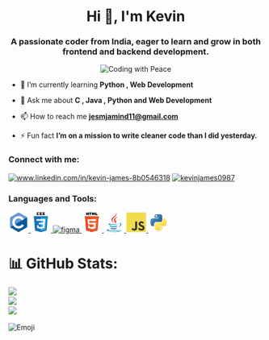 <h1 align="center">Hi 👋, I'm Kevin</h1>
<h3 align="center">A passionate coder from India, eager to learn and grow in both frontend and backend development.</h3>

<p align="center">
  <img src="https://user-images.githubusercontent.com/74038190/212750999-42ff8a64-dad8-4772-9648-849968543991.gif" alt="Coding with Peace" width="400">
</p>

- 🌱 I’m currently learning **Python , Web Development**

- 💬 Ask me about **C , Java , Python and Web Development**

- 📫 How to reach me **jesmjamind11@gmail.com**

- ⚡ Fun fact **I’m on a mission to write cleaner code than I did yesterday.**

<h3 align="left">Connect with me:</h3>
<p align="left">
<a href="https://linkedin.com/in/www.linkedin.com/in/kevin-james-8b0546318" target="blank"><img align="center" src="https://raw.githubusercontent.com/rahuldkjain/github-profile-readme-generator/master/src/images/icons/Social/linked-in-alt.svg" alt="www.linkedin.com/in/kevin-james-8b0546318" height="30" width="40" /></a>
<a href="https://instagram.com/kevinjames0987" target="blank"><img align="center" src="https://raw.githubusercontent.com/rahuldkjain/github-profile-readme-generator/master/src/images/icons/Social/instagram.svg" alt="kevinjames0987" height="30" width="40" /></a>
</p>

<h3 align="left">Languages and Tools:</h3>
<p align="left"> <a href="https://www.cprogramming.com/" target="_blank" rel="noreferrer"> <img src="https://raw.githubusercontent.com/devicons/devicon/master/icons/c/c-original.svg" alt="c" width="40" height="40"/> </a> <a href="https://www.w3schools.com/css/" target="_blank" rel="noreferrer"> <img src="https://raw.githubusercontent.com/devicons/devicon/master/icons/css3/css3-original-wordmark.svg" alt="css3" width="40" height="40"/> </a> <a href="https://www.figma.com/" target="_blank" rel="noreferrer"> <img src="https://www.vectorlogo.zone/logos/figma/figma-icon.svg" alt="figma" width="40" height="40"/> </a> <a href="https://www.w3.org/html/" target="_blank" rel="noreferrer"> <img src="https://raw.githubusercontent.com/devicons/devicon/master/icons/html5/html5-original-wordmark.svg" alt="html5" width="40" height="40"/> </a> <a href="https://www.java.com" target="_blank" rel="noreferrer"> <img src="https://raw.githubusercontent.com/devicons/devicon/master/icons/java/java-original.svg" alt="java" width="40" height="40"/> </a> <a href="https://developer.mozilla.org/en-US/docs/Web/JavaScript" target="_blank" rel="noreferrer"> <img src="https://raw.githubusercontent.com/devicons/devicon/master/icons/javascript/javascript-original.svg" alt="javascript" width="40" height="40"/> </a> <a href="https://www.python.org" target="_blank" rel="noreferrer"> <img src="https://raw.githubusercontent.com/devicons/devicon/master/icons/python/python-original.svg" alt="python" width="40" height="40"/> </a> </p>

# 📊 GitHub Stats:
![](https://github-readme-stats.vercel.app/api?username=kevinjames005&theme=dark&hide_border=false&include_all_commits=false&count_private=false)<br/>
![](https://github-readme-streak-stats.herokuapp.com/?user=kevinjames005&theme=dark&hide_border=false)<br/>
![](https://github-readme-stats.vercel.app/api/top-langs/?username=kevinjames005&theme=dark&hide_border=false&include_all_commits=false&count_private=false&layout=compact)

<img src ="https://private-user-images.githubusercontent.com/166132248/384706923-351559c2-c6bf-4983-b66b-3b9659374536.gif?jwt=eyJhbGciOiJIUzI1NiIsInR5cCI6IkpXVCJ9.eyJpc3MiOiJnaXRodWIuY29tIiwiYXVkIjoicmF3LmdpdGh1YnVzZXJjb250ZW50LmNvbSIsImtleSI6ImtleTUiLCJleHAiOjE3MzI2MzU2ODksIm5iZiI6MTczMjYzNTM4OSwicGF0aCI6Ii8xNjYxMzIyNDgvMzg0NzA2OTIzLTM1MTU1OWMyLWM2YmYtNDk4My1iNjZiLTNiOTY1OTM3NDUzNi5naWY_WC1BbXotQWxnb3JpdGhtPUFXUzQtSE1BQy1TSEEyNTYmWC1BbXotQ3JlZGVudGlhbD1BS0lBVkNPRFlMU0E1M1BRSzRaQSUyRjIwMjQxMTI2JTJGdXMtZWFzdC0xJTJGczMlMkZhd3M0X3JlcXVlc3QmWC1BbXotRGF0ZT0yMDI0MTEyNlQxNTM2MjlaJlgtQW16LUV4cGlyZXM9MzAwJlgtQW16LVNpZ25hdHVyZT1hN2I0ZTM1ZDQ0ODUwNGI5Y2I3NTMyNTQ2M2ZmY2UxOGU0NjJmYjA4YTY3N2UwZmM2M2YwMmI4NDdhZGNkMDk1JlgtQW16LVNpZ25lZEhlYWRlcnM9aG9zdCJ9.36aZ4fYslisfNhTH8-pePbtcKSpD89wUmtL0093KqAg" alt="Emoji">


